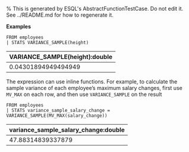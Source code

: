 % This is generated by ESQL's AbstractFunctionTestCase. Do not edit it. See ../README.md for how to regenerate it.

**Examples**

```esql
FROM employees
| STATS VARIANCE_SAMPLE(height)
```

| VARIANCE_SAMPLE(height):double |
| --- |
| 0.04301894949494949 |

The expression can use inline functions. For example, to calculate the sample variance of each employee’s maximum salary changes, first use `MV_MAX` on each row, and then use `VARIANCE_SAMPLE` on the result

```esql
FROM employees
| STATS variance_sample_salary_change = VARIANCE_SAMPLE(MV_MAX(salary_change))
```

| variance_sample_salary_change:double |
| --- |
| 47.88314839337879 |


